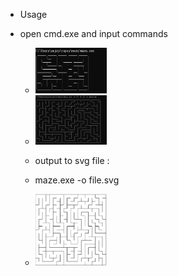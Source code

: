* Usage

* open cmd.exe and input commands

  * <img src="img\1.PNG" width="25%"/>

  * <img src="img\2.PNG" width="25%" />

  * output to svg file :
  * maze.exe -o file.svg

  * <img src="img\3.PNG" width="25%" />
